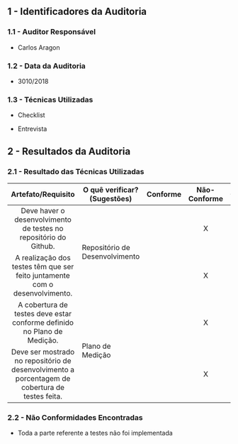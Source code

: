 ## 1 - Identificadores da Auditoria

### 1.1 - Auditor Responsável

- Carlos Aragon

### 1.2 - Data da Auditoria

- 3010/2018


### 1.3 - Técnicas Utilizadas

- Checklist

- Entrevista

## 2 - Resultados da Auditoria

### 2.1 - Resultado das Técnicas Utilizadas

|Artefato/Requisito|O quê verificar? (Sugestões)| Conforme | Não-Conforme | Observação | Evidências
| :---: | :---: | :---: | :---: | :---: | :---: |
| Deve haver o desenvolvimento de testes no repositório do Github. <td rowspan = 2>Repositório de Desenvolvimento || X | |
| A realização dos testes têm que ser feito juntamente com o desenvolvimento. ||X | | |
| A cobertura de testes deve estar conforme definido no Plano de Medição. <td rowspan = 2>Plano de Medição |  | X | ||
| Deve ser mostrado no repositório de desenvolvimento a porcentagem de cobertura de testes feita.|  | X | |

### 2.2 - Não Conformidades Encontradas
- Toda a parte referente a testes não foi implementada